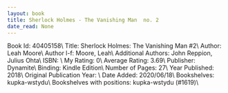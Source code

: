 ```yaml
---
layout: book
title: Sherlock Holmes - The Vanishing Man  no. 2
date_read: None
---
```


Book Id: 40405158\ 
Title: Sherlock Holmes: The Vanishing Man #2\ 
Author: Leah Moore\ 
Author l-f: Moore, Leah\ 
Additional Authors: John Reppion, Julius Ohta\ 
ISBN: \ 
My Rating: 0\ 
Average Rating: 3.69\ 
Publisher: Dynamite\ 
Binding: Kindle Edition\ 
Number of Pages: 27\ 
Year Published: 2018\ 
Original Publication Year: \ 
Date Added: 2020/06/18\ 
Bookshelves: kupka-wstydu\ 
Bookshelves with positions: kupka-wstydu (#1619)\ 

